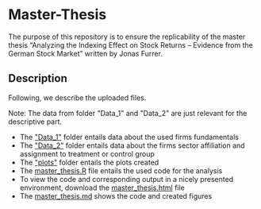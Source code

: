 # Master-Thesis
The purpose of this repository is to ensure the replicability of the master thesis “Analyzing the Indexing Effect on Stock Returns – Evidence from the German Stock Market” written by Jonas Furrer.
## Description
Following, we describe the uploaded files. 

Note: The data from folder "Data_1" and "Data_2" are just relevant for the descriptive part.
* The ["Data_1"](https://github.com/JonasFur/Master-Thesis/tree/main/Data_1) folder entails data about the used firms fundamentals 
* The ["Data_2"](https://github.com/JonasFur/Master-Thesis/tree/main/Data_2) folder entails data about the firms sector affiliation and assignment to treatment or control group
* The ["plots"](https://github.com/JonasFur/Master-Thesis/tree/main/plots) folder entails the plots created 
* The [master_thesis.R](https://github.com/JonasFur/Master-Thesis/blob/main/master_thesis.R) file entails the used code for the analysis
* To view the code and corresponding output in a nicely presented environment, download the [master_thesis.html](https://github.com/JonasFur/Master-Thesis/blob/main/master_thesis.html) file
* The [master_thesis.md](https://github.com/JonasFur/Master-Thesis/blob/main/master_thesis.md) shows the code and created figures
